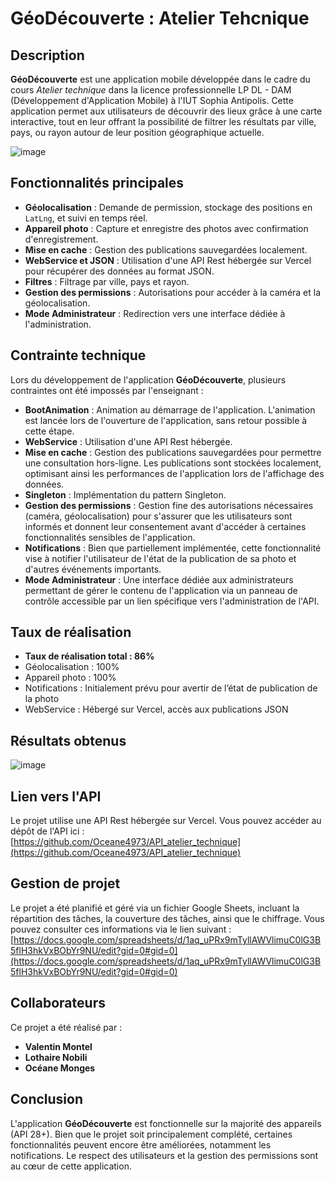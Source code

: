# GéoDécouverte : Atelier Tehcnique

## Description
**GéoDécouverte** est une application mobile développée dans le cadre du cours _Atelier technique_ dans la licence professionnelle LP DL - DAM (Développement d'Application Mobile) à l'IUT Sophia Antipolis. Cette application permet aux utilisateurs de découvrir des lieux grâce à une carte interactive, tout en leur offrant la possibilité de filtrer les résultats par ville, pays, ou rayon autour de leur position géographique actuelle.

![image](https://github.com/user-attachments/assets/0c187882-5f82-49a2-ba25-80a4b6b526ec)

## Fonctionnalités principales
- **Géolocalisation** : Demande de permission, stockage des positions en `LatLng`, et suivi en temps réel.
- **Appareil photo** : Capture et enregistre des photos avec confirmation d'enregistrement.
- **Mise en cache** : Gestion des publications sauvegardées localement.
- **WebService et JSON** : Utilisation d'une API Rest hébergée sur Vercel pour récupérer des données au format JSON.
- **Filtres** : Filtrage par ville, pays et rayon.
- **Gestion des permissions** : Autorisations pour accéder à la caméra et la géolocalisation.
- **Mode Administrateur** : Redirection vers une interface dédiée à l'administration.

## Contrainte technique
Lors du développement de l'application **GéoDécouverte**, plusieurs contraintes ont été impossés par l'enseignant :
- **BootAnimation** : Animation au démarrage de l'application. L'animation est lancée lors de l'ouverture de l'application, sans retour possible à cette étape.
- **WebService** : Utilisation d'une API Rest hébergée.
- **Mise en cache** : Gestion des publications sauvegardées pour permettre une consultation hors-ligne. Les publications sont stockées localement, optimisant ainsi les performances de l'application lors de l'affichage des données.
- **Singleton** : Implémentation du pattern Singleton.
- **Gestion des permissions** : Gestion fine des autorisations nécessaires (caméra, géolocalisation) pour s'assurer que les utilisateurs sont informés et donnent leur consentement avant d'accéder à certaines fonctionnalités sensibles de l'application.
- **Notifications** : Bien que partiellement implémentée, cette fonctionnalité vise à notifier l'utilisateur de l'état de la publication de sa photo et d'autres événements importants.
- **Mode Administrateur** : Une interface dédiée aux administrateurs permettant de gérer le contenu de l'application via un panneau de contrôle accessible par un lien spécifique vers l'administration de l'API.

## Taux de réalisation
- **Taux de réalisation total : 86%**
- Géolocalisation : 100%
- Appareil photo : 100%
- Notifications : Initialement prévu pour avertir de l’état de publication de la photo
- WebService : Hébergé sur Vercel, accès aux publications JSON

## Résultats obtenus
![image](https://github.com/user-attachments/assets/13bc0ce0-1687-42a5-9852-226a02e2ba8c)

## Lien vers l'API
Le projet utilise une API Rest hébergée sur Vercel. Vous pouvez accéder au dépôt de l'API ici :  
[https://github.com/Oceane4973/API_atelier_technique](https://github.com/Oceane4973/API_atelier_technique)

## Gestion de projet
Le projet a été planifié et géré via un fichier Google Sheets, incluant la répartition des tâches, la couverture des tâches, ainsi que le chiffrage. Vous pouvez consulter ces informations via le lien suivant :  
[https://docs.google.com/spreadsheets/d/1aq_uPRx9mTyllAWVlimuC0lG3B5flH3hkVxBObYr9NU/edit?gid=0#gid=0](https://docs.google.com/spreadsheets/d/1aq_uPRx9mTyllAWVlimuC0lG3B5flH3hkVxBObYr9NU/edit?gid=0#gid=0)

## Collaborateurs
Ce projet a été réalisé par :
- **Valentin Montel**
- **Lothaire Nobili**
- **Océane Monges**

## Conclusion
L'application **GéoDécouverte** est fonctionnelle sur la majorité des appareils (API 28+). Bien que le projet soit principalement complété, certaines fonctionnalités peuvent encore être améliorées, notamment les notifications. Le respect des utilisateurs et la gestion des permissions sont au cœur de cette application.

